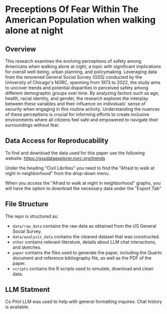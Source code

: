 # Preceptions Of Fear Within The American Population when walking alone at night

## Overview

This research examines the evolving perceptions of safety among Americans when walking alone at night, a topic with significant implications for overall well-being, urban planning, and policymaking. Leveraging data from the renowned General Social Survey (GSS) conducted by the University of Chicago's NORC, spanning from 1973 to 2022, the study aims to uncover trends and potential disparities in perceived safety among different demographic groups over time. By analyzing factors such as age, health, racial identity, and gender, the research explores the interplay between these variables and their influence on individuals' sense of security when engaging in this routine activity. Understanding the nuances of these perceptions is crucial for informing efforts to create inclusive environments where all citizens feel safe and empowered to navigate their surroundings without fear.

## Data Access for Reproducability

To find and download the data used for this paper use the following website: https://gssdataexplorer.norc.org/trends 

Under the heading "Civil Librities" you need to find the "Afraid to walk at night in neighborhood" from the drop-down menu. 

When you access the "Afraid to walk at night in neighborhood" graphs, you will have the option to download the necessary data under the "Export Tab"

## File Structure

The repo is structured as: 

-   `data/raw_data` contains the raw data as obtained from the  US General Social Survey.
-   `data/analysis_data` contains the cleaned dataset that was constructed.
-   `other` contains relevant literature, details about LLM chat interactions, and sketches.
-   `paper` contains the files used to generate the paper, including the Quarto document and reference bibliography file, as well as the PDF of the paper. 
-   `scripts` contains the R scripts used to simulate, download and clean data.


## LLM Statment

Co Pilot LLM was used to help with general formatting inquires. Chat history is available.


